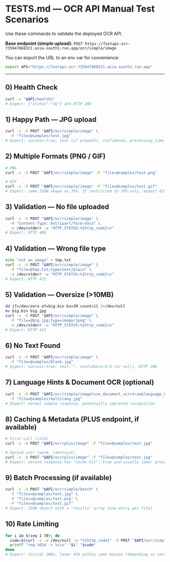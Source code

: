 # TESTS.md — OCR API Manual Test Scenarios

Use these commands to validate the deployed OCR API.

**Base endpoint (simple upload):**
`POST https://fastapi-ocr-735947868321.asia-south1.run.app/ocr/simple/image`

You can export the URL to an env var for convenience:
```bash
export API="https://fastapi-ocr-735947868321.asia-south1.run.app"
```

---

## 0) Health Check
```bash
curl -s "$API/healthz"
# Expect: {"status":"ok"} and HTTP 200
```

## 1) Happy Path — JPG upload
```bash
curl -s -X POST "$API/ocr/simple/image" \
  -F "file=@samples/test.jpg"
# Expect: success:true, text (if present), confidence, processing_time_ms
```

## 2) Multiple Formats (PNG / GIF)
```bash
# PNG
curl -s -X POST "$API/ocr/simple/image" -F "file=@samples/test.png"

# GIF
curl -s -X POST "$API/ocr/simple/image" -F "file=@samples/test.gif"
# Expect: same JSON shape as JPG. If restricted to JPG-only, expect 415.
```

## 3) Validation — No file uploaded
```bash
curl -s -X POST "$API/ocr/simple/image" \
  -H "Content-Type: multipart/form-data" \
  -o /dev/stderr -w "HTTP_STATUS:%{http_code}\n"
# Expect: HTTP 400
```

## 4) Validation — Wrong file type
```bash
echo "not an image" > tmp.txt
curl -s -X POST "$API/ocr/simple/image" \
  -F "file=@tmp.txt;type=text/plain" \
  -o /dev/stderr -w "HTTP_STATUS:%{http_code}\n"
# Expect: HTTP 415
```

## 5) Validation — Oversize (>10MB)
```bash
dd if=/dev/zero of=big.bin bs=1M count=11 2>/dev/null
mv big.bin big.jpg
curl -s -X POST "$API/ocr/simple/image" \
  -F "file=@big.jpg;type=image/jpeg" \
  -o /dev/stderr -w "HTTP_STATUS:%{http_code}\n"
# Expect: HTTP 413
```

## 6) No Text Found
```bash
curl -s -X POST "$API/ocr/simple/image" \
  -F "file=@samples/blank.jpg"
# Expect: success:true, text:"", confidence:0.0 (or null), HTTP 200
```

## 7) Language Hints & Document OCR (optional)
```bash
curl -s -X POST "$API/ocr/simple/image?use_document_ocr=true&language_hints=en&language_hints=bn" \
  -F "file=@samples/multilang.jpg"
# Expect: normal simple response, potentially improved recognition
```

## 8) Caching & Metadata (PLUS endpoint, if available)
```bash
# First call (cold)
curl -s -X POST "$API/ocr/plus/image" -F "file=@samples/test.jpg"

# Second call (warm, identical)
curl -s -X POST "$API/ocr/plus/image" -F "file=@samples/test.jpg"
# Expect: second response has "cache_hit": true and usually lower processing_time_ms
```

## 9) Batch Processing (if available)
```bash
curl -s -X POST "$API/ocr/simple/batch" \
  -F "files=@samples/test.jpg" \
  -F "files=@samples/test.png" \
  -F "files=@samples/test.gif"
# Expect: JSON object with a "results" array (one entry per file)
```

## 10) Rate Limiting
```bash
for i in $(seq 1 70); do
  code=$(curl -s -o /dev/null -w "%{http_code}" -X POST "$API/ocr/simple/image" -F "file=@samples/test.jpg")
  printf "req %02d -> %s\n" "$i" "$code"
done
# Expect: initial 200s, later 429 within same minute (depending on configured limit)
```

